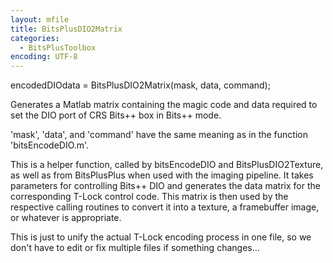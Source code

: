 ```yaml
---
layout: mfile
title: BitsPlusDIO2Matrix
categories:
  - BitsPlusToolbox
encoding: UTF-8
---
```


encodedDIOdata = BitsPlusDIO2Matrix(mask, data, command);

Generates a Matlab matrix containing the magic code and data
required to set the DIO port of CRS Bits++ box in Bits++ mode.

'mask', 'data', and 'command' have the same meaning as in the function
'bitsEncodeDIO.m'.

This is a helper function, called by bitsEncodeDIO and
BitsPlusDIO2Texture, as well as from BitsPlusPlus when used with the
imaging pipeline. It takes parameters for controlling Bits++ DIO and
generates the data matrix for the corresponding T-Lock control code. This
matrix is then used by the respective calling routines to convert it into
a texture, a framebuffer image, or whatever is appropriate.

This is just to unify the actual T-Lock encoding process in one file, so
we don't have to edit or fix multiple files if something changes...
